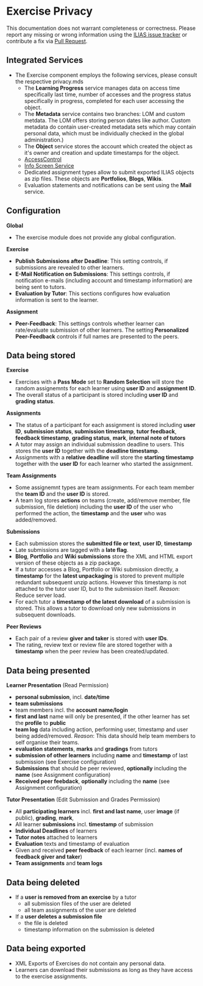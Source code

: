 # Exercise Privacy

This documentation does not warrant completeness or correctness. Please report any
missing or wrong information using the [ILIAS issue tracker](https://mantis.ilias.de)
or contribute a fix via [Pull Request](../../docs/development/contributing.md#pull-request-to-the-repositories).

## Integrated Services

- The Exercise component employs the following services, please consult the respective privacy.mds
    - The **Learning Progress** service manages data on access time specifically last time, number of accesses and the progress status specifically in progress, completed for each user accessing the object.
    - The **Metadata** service contains two branches: LOM and custom metdata. The LOM offers storing person dates like author. Custom metadata do contain user-created metadata sets which may contain personal data, which must be individually checked in the global administration.)
    - The **Object** service stores the account which created the
      object as it's owner and creation and update timestamps for the
      object.
    - [AccessControl](../../Services/AccessControl/PRIVACY.md)
    - [Info Screen Service](../../Services/InfoScreen/PRIVACY.md)
    - Dedicated assignment types allow to submit exported ILIAS objects as zip files. These objects are **Portfolios**, **Blogs**, **Wikis**.
    - Evaluation statements and notifications can be sent using the **Mail** service.

## Configuration

**Global**

  - The exercise module does not provide any global configuration.

**Exercise**

  - **Publish Submissions after Deadline**: This setting controls, if submissions are revealed to other learners.
  - **E-Mail Notification on Submissions**: This settings controls, if notification e-mails (including account and timestamp information) are being sent to tutors.
  - **Evaluation by Tutor**: This sections configures how evaluation information is sent to the learner.

**Assignment**

  - **Peer-Feedback**: This settings controls whether learner can rate/evaluate submission of other learners. The setting **Personalized Peer-Feedback** controls if full names are presented to the peers.

## Data being stored

**Exercise**
- Exercises with a **Pass Mode** set to **Random Selection** will store the random assignemnts for each learner using **user ID** and **assignment ID**.
- The overall status of a participant is stored including **user ID** and **grading status**.

**Assignments**
- The status of a participant for each assignment is stored including **user ID**, **submission status**, **submission timestamp**, **tutor feedback**, **feedback timestamp**, **grading status**, **mark**, **internal note of tutors**
- A tutor may assign an individual submission deadline to users. This stores the **user ID** together with the **deadline timestamp**.
- Assignments with a **relative deadline** will store the **starting timestamp** together with the **user ID** for each learner who started the assignment.

**Team Assignments**
- Some assignemnt types are team assignments. For each team member the **team ID** and the **user ID** is stored.
- A team log stores **actions** on teams (create, add/remove member, file submission, file deletion) including the **user ID** of the user who performed the action, the **timestamp** and the **user** who was added/removed.

**Submissions**
- Each submission stores the **submitted file or text**, **user ID**, **timestamp**
- Late submissions are tagged with a **late flag**.
- **Blog**, **Portfolio** and **Wiki submissions** store the XML and HTML export version of these objects as a zip package.
- If a tutor accesses a Blog, Portfolio or Wiki submission directly, a **timestamp** for the **latest unpackaging** is stored to prevent multiple redundant subsequent unzip actions. However this timestamp is not attached to the tutor user ID, but to the submission itself. _Reason_: Reduce server load.
- For each tutor a **timestamp of the latest download** of a submission is stored. This allows a tutor to download only new submissions in subsequent downloads.

**Peer Reviews**
- Each pair of a review **giver and taker** is stored with **user IDs**.
- The rating, review text or review file are stored together with a **timestamp** when the peer review has been created/updated.

## Data being presented

**Learner Presentation** (Read Permission)
- **personal submission**, incl. **date/time**
- **team submissions**
- team members incl. the **account name/login**
- **first and last** name will only be presented, if the other learner has set the **profile** to **public**
- **team log** data including action, performing user, timestamp and user being added/removed. _Reason_: This data should help team members to self organise their teams.
- **evaluation statements**, **marks** and **gradings** from tutors
- **submission of other learners** including **name** and **timestamp** of last submission (see Exercise configuration)
- **Submissions** that should be peer reviewed, **optionally** including the **name** (see Assignment configuration)
- **Received peer feebdack**, **optionally** including the **name** (see Assignment configuration)

**Tutor Presentation** (Edit Submission and Grades Permission)
- All **participating learners** incl. **first and last name**, user **image** (if public), **grading**, **mark**, 
- All learner **submissions** incl. **timestamp** of submission
- **Individual Deadlines** of learners
- **Tutor notes** attached to learners
- **Evaluation** texts and timestamp of evaluation
- Given and received **peer feedback** of each learner (incl. **names of feedback giver and taker**)
- **Team assignments** and **team logs**

## Data being deleted

- If a **user is removed from an exercise** by a tutor
  - all submission files of the user are deleted
  - all team assignments of the user are deleted
- If a **user deletes a submission file**
  - the file is deleted
  - timestamp information on the submission is deleted


## Data being exported

- XML Exports of Exercises do not contain any personal data.
- Learners can download their submissions as long as they have access to the exercise assignments.

